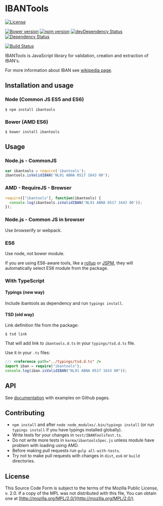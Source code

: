 # IBANTools

[![License](https://img.shields.io/badge/license-MPL%202.0-green.svg?dummy)](https://github.com/Simplify/ibantools/blob/master/LICENSE)

[![Bower version](https://badge.fury.io/bo/ibantools.svg)](https://badge.fury.io/bo/ibantools)
[![npm version](https://badge.fury.io/js/ibantools.svg)](https://badge.fury.io/js/ibantools)
[![devDependency Status](https://david-dm.org/simplify/ibantools/dev-status.svg)](https://david-dm.org/simplify/ibantools#info=devDependencies)
[![Dependency Status](https://david-dm.org/simplify/ibantools.svg)](https://david-dm.org/simplify/ibantools)

[![Build Status](https://travis-ci.org/Simplify/ibantools.svg?branch=master)](https://travis-ci.org/Simplify/ibantools)

IBANTools is JavaScript library for validation, creation and extraction of IBAN's.

For more information about IBAN see [wikipedia page](https://en.wikipedia.org/wiki/International_Bank_Account_Number).

## Installation and usage

### Node (Common JS ES5 and ES6)

```
$ npm install ibantools
```

### Bower (AMD ES6)

```
$ bower install ibantools
```

## Usage

### Node.js - CommonJS

```js
var ibantools = require('ibantools');
ibantools.isValidIBAN('NL91 ABNA 0517 1643 00');
```

### AMD - RequireJS - Browser

```js
require(["ibantools"], function(ibantools) {
  console.log(ibantools.isValidIBAN('NL91 ABNA 0517 1643 00'));
});
```

### Node.js - Common JS in browser

Use browserify or webpack.

### ES6

Use node, not bower module.

If you are using ES6-aware tools, like a [rollup](https://github.com/rollup/rollup) or [JSPM](http://jspm.io/), they will automatically select ES6 module from the package.

### With TypeScript

#### Typings (new way)

Include ibantools as dependency and run `typings install`.

#### TSD (old way)

Link definition file from the package:

```
$ tsd link
```

That will add link to `ibantools.d.ts` in your `typings/tsd.d.ts` file.

Use it in your `.ts` files:

```ts
/// <reference path="../typings/tsd.d.ts" />
import iban = require("ibantools");
console.log(iban.isValidIBAN("NL91 ABNA 0517 1643 00"));
```

## API

See [documentation](http://simplify.github.io/ibantools) with examples on Github pages.

## Contributing

* `npm install` and after `node node_modules/.bin/typings install` (or run `typings install` if you have typings installed globally).
* Write tests for your changes in `test/IBANToolsTest.ts`.
* Do not write more tests in `karma/ibantoolsSpec.js` unless module have problem with loading using AMD.
* Before making pull requests run `gulp all-with-tests`.
* Try not to make pull requests with changes in `dist`, `es6` or `build` directories.

## License

This Source Code Form is subject to the terms of the Mozilla Public
License, v. 2.0. If a copy of the MPL was not distributed with this
file, You can obtain one at [http://mozilla.org/MPL/2.0/](http://mozilla.org/MPL/2.0/).

